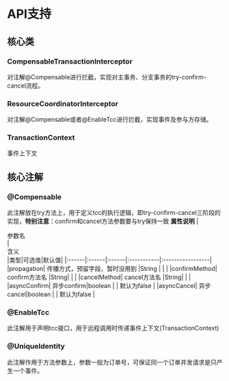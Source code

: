# API支持

## 核心类
### CompensableTransactionInterceptor
对注解@Compensable进行拦截，实现对主事务、分支事务的try-confirm-cancel流程。  
### ResourceCoordinatorInterceptor
对注解@Compensable或者@EnableTcc进行拦截，实现事件及参与方存储。
### TransactionContext
事件上下文

## 核心注解

### @Compensable
此注解放在try方法上，用于定义tcc的执行逻辑，即try-confirm-cancel三阶段的实现，**特别注意**：confirm和cancel方法参数要与try保持一致
**属性说明**
|<div style="width:50px">参数名</div> |<div style="width:200px">含义</div>|类型|可选值|默认值|
|:------|:------|:------|:-----------|:-----------------|
|propagation| 传播方式，预留字段，暂时没用到 |String | | |
|confirmMethod| confirm方法名 |String|  | |
|cancelMethod| cancel方法名 |String|  | |
|asyncConfirm| 异步confirm|boolean | | 默认为false |
|asyncCancel| 异步cancel|boolean | | 默认为false |

### @EnableTcc
此注解用于声明tcc接口，用于远程调用时传递事件上下文(TransactionContext)

### @UniqueIdentity
此注解作用于方法参数上，参数一般为订单号，可保证同一个订单并发请求是只产生一个事件。
